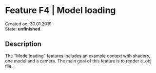 # Feature F4 | Model loading
Created on: 30.01.2019  
State: **unfinished**

## Description
The "Mode loading" features includes an example context with shaders, one model and a camera.
The main goal of this feature is to render a .obj file.